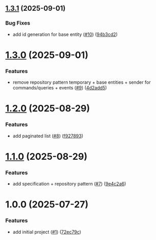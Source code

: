 ## [1.3.1](https://github.com/gabbium/dotnet-cleanarch/compare/v1.3.0...v1.3.1) (2025-09-01)


### Bug Fixes

* add id generation for base entity ([#10](https://github.com/gabbium/dotnet-cleanarch/issues/10)) ([94b3cd2](https://github.com/gabbium/dotnet-cleanarch/commit/94b3cd2b5955ce9c4afbf7a9b4ee70df903e9d6d))

# [1.3.0](https://github.com/gabbium/dotnet-cleanarch/compare/v1.2.0...v1.3.0) (2025-09-01)


### Features

* remove repository pattern temporary + base entities + sender for commands/queries + events ([#9](https://github.com/gabbium/dotnet-cleanarch/issues/9)) ([4d2add5](https://github.com/gabbium/dotnet-cleanarch/commit/4d2add59274b48b0e5183469a450ea4c9eb0fa8b))

# [1.2.0](https://github.com/gabbium/dotnet-cleanarch/compare/v1.1.0...v1.2.0) (2025-08-29)


### Features

* add paginated list ([#8](https://github.com/gabbium/dotnet-cleanarch/issues/8)) ([f927893](https://github.com/gabbium/dotnet-cleanarch/commit/f927893bb81d8aa1cc7f489825c55dbc430915e8))

# [1.1.0](https://github.com/gabbium/dotnet-cleanarch/compare/v1.0.0...v1.1.0) (2025-08-29)


### Features

* add specification + repository pattern ([#7](https://github.com/gabbium/dotnet-cleanarch/issues/7)) ([9e4c2a6](https://github.com/gabbium/dotnet-cleanarch/commit/9e4c2a6957a33a71da6a95e67bd28606173c5871))

# 1.0.0 (2025-07-27)


### Features

* add initial project ([#1](https://github.com/gabbium/dotnet-cleanarch/issues/1)) ([72ec79c](https://github.com/gabbium/dotnet-cleanarch/commit/72ec79cc0d2b9c7c6aca217979fb1fcf0d3d41f3))
